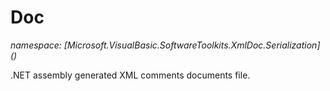 ﻿# Doc
_namespace: [Microsoft.VisualBasic.SoftwareToolkits.XmlDoc.Serialization](<a href="#" onClick="load('/docs/Microsoft.VisualBasic.SoftwareToolkits.XmlDoc.Serialization/index.md')"></a>)_

.NET assembly generated XML comments documents file.




